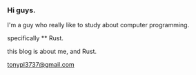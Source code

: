  ### Hi guys.

I'm a guy who really like to study about computer programming. 

specifically ** Rust. 

this blog is about me, and Rust. 

tonypl3737@gmail.com 
